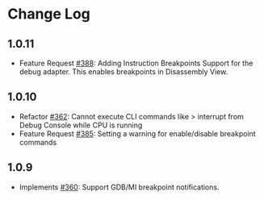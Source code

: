 # Change Log

## 1.0.11
-   Feature Request [#388](https://github.com/eclipse-cdt-cloud/cdt-gdb-adapter/pull/388): Adding Instruction Breakpoints Support for the debug adapter. This enables breakpoints in Disassembly View.

## 1.0.10

-   Refactor [#362](https://github.com/eclipse-cdt-cloud/cdt-gdb-adapter/issues/362): Cannot execute CLI commands like > interrupt from Debug Console while CPU is running
-   Feature Request [#385](https://github.com/eclipse-cdt-cloud/cdt-gdb-adapter/pull/385): Setting a warning for enable/disable breakpoint commands

## 1.0.9

-   Implements [#360](https://github.com/eclipse-cdt-cloud/cdt-gdb-adapter/issues/360): Support GDB/MI breakpoint notifications.
